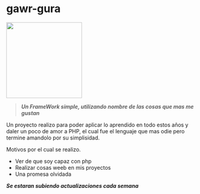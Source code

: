 # gawr-gura

<img src="https://i.pinimg.com/originals/3f/64/12/3f6412b65a797bde9b882bd07c43a244.gif" width="200" alt="">

> ***Un FrameWork simple, utilizando nombre de las cosas que mas me gustan***


Un proyecto realizo para poder aplicar lo aprendido en todo estos años y daler un poco de amor a PHP, el cual fue el lenguaje que mas odie pero termine amandolo por su simplisidad.

Motivos por el cual se realizo.

  - Ver de que soy capaz con php
  - Realizar cosas weeb en mis proyectos
  - Una promesa olvidada

***Se estaran subiendo actualizaciones cada semana***	

